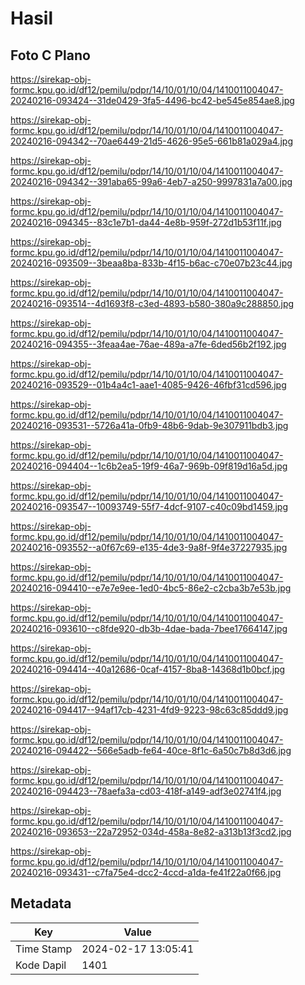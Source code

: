 # Hasil

## Foto C Plano

https://sirekap-obj-formc.kpu.go.id/df12/pemilu/pdpr/14/10/01/10/04/1410011004047-20240216-093424--31de0429-3fa5-4496-bc42-be545e854ae8.jpg

https://sirekap-obj-formc.kpu.go.id/df12/pemilu/pdpr/14/10/01/10/04/1410011004047-20240216-094342--70ae6449-21d5-4626-95e5-661b81a029a4.jpg

https://sirekap-obj-formc.kpu.go.id/df12/pemilu/pdpr/14/10/01/10/04/1410011004047-20240216-094342--391aba65-99a6-4eb7-a250-9997831a7a00.jpg

https://sirekap-obj-formc.kpu.go.id/df12/pemilu/pdpr/14/10/01/10/04/1410011004047-20240216-094345--83c1e7b1-da44-4e8b-959f-272d1b53f11f.jpg

https://sirekap-obj-formc.kpu.go.id/df12/pemilu/pdpr/14/10/01/10/04/1410011004047-20240216-093509--3beaa8ba-833b-4f15-b6ac-c70e07b23c44.jpg

https://sirekap-obj-formc.kpu.go.id/df12/pemilu/pdpr/14/10/01/10/04/1410011004047-20240216-093514--4d1693f8-c3ed-4893-b580-380a9c288850.jpg

https://sirekap-obj-formc.kpu.go.id/df12/pemilu/pdpr/14/10/01/10/04/1410011004047-20240216-094355--3feaa4ae-76ae-489a-a7fe-6ded56b2f192.jpg

https://sirekap-obj-formc.kpu.go.id/df12/pemilu/pdpr/14/10/01/10/04/1410011004047-20240216-093529--01b4a4c1-aae1-4085-9426-46fbf31cd596.jpg

https://sirekap-obj-formc.kpu.go.id/df12/pemilu/pdpr/14/10/01/10/04/1410011004047-20240216-093531--5726a41a-0fb9-48b6-9dab-9e307911bdb3.jpg

https://sirekap-obj-formc.kpu.go.id/df12/pemilu/pdpr/14/10/01/10/04/1410011004047-20240216-094404--1c6b2ea5-19f9-46a7-969b-09f819d16a5d.jpg

https://sirekap-obj-formc.kpu.go.id/df12/pemilu/pdpr/14/10/01/10/04/1410011004047-20240216-093547--10093749-55f7-4dcf-9107-c40c09bd1459.jpg

https://sirekap-obj-formc.kpu.go.id/df12/pemilu/pdpr/14/10/01/10/04/1410011004047-20240216-093552--a0f67c69-e135-4de3-9a8f-9f4e37227935.jpg

https://sirekap-obj-formc.kpu.go.id/df12/pemilu/pdpr/14/10/01/10/04/1410011004047-20240216-094410--e7e7e9ee-1ed0-4bc5-86e2-c2cba3b7e53b.jpg

https://sirekap-obj-formc.kpu.go.id/df12/pemilu/pdpr/14/10/01/10/04/1410011004047-20240216-093610--c8fde920-db3b-4dae-bada-7bee17664147.jpg

https://sirekap-obj-formc.kpu.go.id/df12/pemilu/pdpr/14/10/01/10/04/1410011004047-20240216-094414--40a12686-0caf-4157-8ba8-14368d1b0bcf.jpg

https://sirekap-obj-formc.kpu.go.id/df12/pemilu/pdpr/14/10/01/10/04/1410011004047-20240216-094417--94af17cb-4231-4fd9-9223-98c63c85ddd9.jpg

https://sirekap-obj-formc.kpu.go.id/df12/pemilu/pdpr/14/10/01/10/04/1410011004047-20240216-094422--566e5adb-fe64-40ce-8f1c-6a50c7b8d3d6.jpg

https://sirekap-obj-formc.kpu.go.id/df12/pemilu/pdpr/14/10/01/10/04/1410011004047-20240216-094423--78aefa3a-cd03-418f-a149-adf3e02741f4.jpg

https://sirekap-obj-formc.kpu.go.id/df12/pemilu/pdpr/14/10/01/10/04/1410011004047-20240216-093653--22a72952-034d-458a-8e82-a313b13f3cd2.jpg

https://sirekap-obj-formc.kpu.go.id/df12/pemilu/pdpr/14/10/01/10/04/1410011004047-20240216-093431--c7fa75e4-dcc2-4ccd-a1da-fe41f22a0f66.jpg


## Metadata

| Key        | Value               |
| ---------- | ------------------- |
| Time Stamp | 2024-02-17 13:05:41 |
| Kode Dapil | 1401                |



